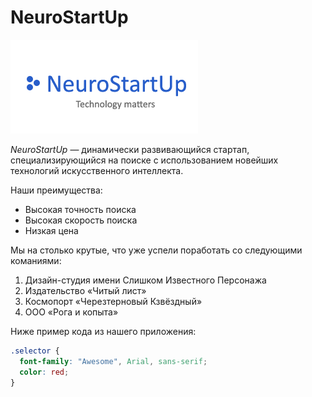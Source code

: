 # NeuroStartUp

![](./logo.png)

*NeuroStartUp* — динамически развивающийся стартап, специализирующийся на поиске с использованием 
 новейших технологий искусственного интеллекта.

Наши преимущества:
* Высокая точность поиска
* Высокая скорость поиска
* Низкая цена

Мы на столько крутые, что уже успели поработать со следующими команиями:

1. Дизайн-студия имени Слишком Известного Персонажа
2. Издательство «Читый лист»
3. Космопорт «Черезтерновый Кзвёздный»
4. ООО «Рога и копыта»

Ниже пример кода из нашего приложения:
   
```css
.selector {
  font-family: "Awesome", Arial, sans-serif;
  color: red;
}
```
